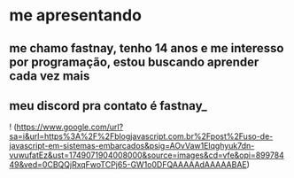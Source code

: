 # me apresentando
 ## me chamo fastnay, tenho 14 anos e me interesso por programação, estou buscando aprender cada vez mais

 ## meu discord pra contato é fastnay_

! (https://www.google.com/url?sa=i&url=https%3A%2F%2Fblogjavascript.com.br%2Fpost%2Fuso-de-javascript-em-sistemas-embarcados&psig=AOvVaw1Elqghyuk7dn-vuwufatEz&ust=1749071904008000&source=images&cd=vfe&opi=89978449&ved=0CBQQjRxqFwoTCPj65-GW1o0DFQAAAAAdAAAAABAE)
